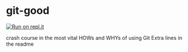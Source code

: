 # git-good

[![Run on repl.it](https://repl.it/badge/github/ceilingrat/git-good)](https://repl.it/github/ceilingrat/git-good}&ref=button)

crash course in the most vital HOWs and WHYs of using Git
Extra lines in the readme